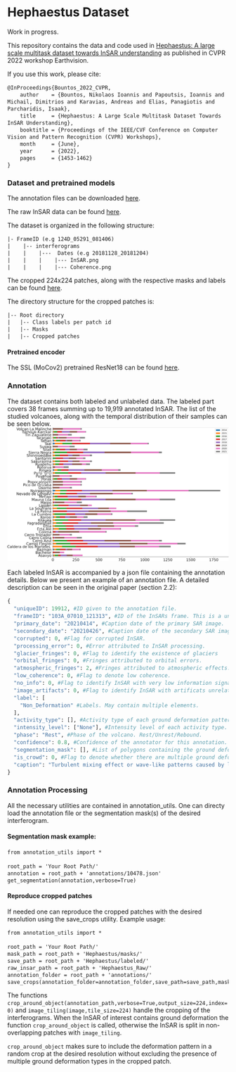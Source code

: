 # Hephaestus Dataset

Work in progress.

This repository contains the data and code used in [Hephaestus: A large scale multitask dataset towards InSAR understanding](https://openaccess.thecvf.com/content/CVPR2022W/EarthVision/papers/Bountos_Hephaestus_A_Large_Scale_Multitask_Dataset_Towards_InSAR_Understanding_CVPRW_2022_paper.pdf) as published in CVPR 2022 workshop Earthvision.

If you use this work, please cite:
```
@InProceedings{Bountos_2022_CVPR,
    author    = {Bountos, Nikolaos Ioannis and Papoutsis, Ioannis and Michail, Dimitrios and Karavias, Andreas and Elias, Panagiotis and Parcharidis, Isaak},
    title     = {Hephaestus: A Large Scale Multitask Dataset Towards InSAR Understanding},
    booktitle = {Proceedings of the IEEE/CVF Conference on Computer Vision and Pattern Recognition (CVPR) Workshops},
    month     = {June},
    year      = {2022},
    pages     = {1453-1462}
}
```


### Dataset and pretrained models

The annotation files can be downloaded [here](https://www.dropbox.com/s/i08mz5514gczksz/annotations_hephaestus.zip?dl=0).

The raw InSAR data can be found [here](https://www.dropbox.com/s/uhyr4gefregqvdx/Hephaestus_Raw.zip?dl=0).

The dataset is organized in the following structure:
```
|- FrameID (e.g 124D_05291_081406)
|    |-- interferograms
|    |    |---  Dates (e.g 20181128_20181204)
|    |    |    |--- InSAR.png
|    |    |    |--- Coherence.png
```

The cropped 224x224 patches, along with the respective masks and labels can be found [here](https://www.dropbox.com/s/2bkpj79jepk0vks/Hephaestus_Classification.zip?dl=0).

The directory structure for the cropped patches is:

```
|-- Root directory
|   |-- Class labels per patch id
|   |-- Masks
|   |-- Cropped patches
```
#### Pretrained encoder
The SSL (MoCov2) pretrained ResNet18 can be found [here](https://www.dropbox.com/s/t5w8x44p32gacf3/ResNet18-MocoV2.pth.tar?dl=0).

### Annotation

The dataset contains both labeled and unlabeled data. The labeled part covers 38 frames summing up to 19,919 annotated InSAR.
The list of the studied volcanoes, along with the temporal distribution of their samples can be seen below. ![below](volcano_distribution.png)

Each labeled InSAR is accompanied by a json file containing the annotation details. Below we present an example of an annotation file. A detailed description can be seen in the original paper (section 2.2):
```python
{
  "uniqueID": 19912, #ID given to the annotation file.
  "frameID": "103A_07010_121313", #ID of the InSARs frame. This is a unique location identifier.
  "primary_date": "20210414", #Caption date of the primary SAR image.
  "secondary_date": "20210426", #Caption date of the secondary SAR image.
  "corrupted": 0, #Flag for corrupted InSAR.
  "processing_error": 0, #Error attributed to InSAR processing.
  "glacier_fringes": 0, #Flag to identify the existence of glaciers
  "orbital_fringes": 0, #Fringes attributed to orbital errors.
  "atmospheric_fringes": 2, #Fringes attributed to atmospheric effects. Its value ranges from 0 to 3 with 0 denoting is absense.
  "low_coherence": 0, #Flag to denote low coherence.
  "no_info": 0, #Flag to identify InSAR with very low information signal.
  "image_artifacts": 0, #Flag to identify InSAR with artificats unrelated to interferograms.
  "label": [ 
    "Non_Deformation" #Labels. May contain multiple elements.
  ],
  "activity_type": [], #Activity type of each ground deformation pattern.
  "intensity_level": ["None"], #Intensity level of each activity type.
  "phase": "Rest", #Phase of the volcano. Rest/Unrest/Rebound.
  "confidence": 0.8, #Confidence of the annotator for this annotation.
  "segmentation_mask": [], #List of polygons containing the ground deformation patterns.
  "is_crowd": 0, #Flag to denote whether there are multiple ground deformation patterns in the InSAR.
  "caption": "Turbulent mixing effect or wave-like patterns caused by liquid and solid particles of the atmosphere can be detected around the area. No deformation activity can be detected."
}
```

### Annotation Processing

All the necessary utilities are contained in annotation_utils. One can directy load the annotation file or the segmentation mask(s) of the desired interferogram.

#### Segmentation mask example:

```
from annotation_utils import *

root_path = 'Your Root Path/'
annotation = root_path + 'annotations/10478.json'
get_segmentation(annotation,verbose=True)

```

#### Reproduce cropped patches

If needed one can reproduce the cropped patches with the desired resolution using the save_crops utility. 
Example usage:
```
from annotation_utils import *

root_path = 'Your Root Path/'
mask_path = root_path + 'Hephaestus/masks/'
save_path = root_path + 'Hephaestus/labeled/'
raw_insar_path = root_path + 'Hephaestus_Raw/'
annotation_folder = root_path + 'annotations/'
save_crops(annotation_folder=annotation_folder,save_path=save_path,mask_path=mask_path,raw_insar_path=raw_insar_path,verbose=False)
```

The functions 
`crop_around_object(annotation_path,verbose=True,output_size=224,index=0)` and `image_tiling(image,tile_size=224)` handle the cropping of the interferograms. When the InSAR of interest contains ground deformation the function `crop_around_object` is called, otherwise the InSAR is split in non-overlapping patches with `image_tiling`. 

`crop_around_object` makes sure to include the deformation pattern in a random crop at the desired resolution without excluding the presence of multiple ground deformation types in the cropped patch.




